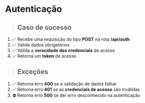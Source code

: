 # Autenticação

> ## Caso de sucesso

1. ✅ Recebe uma requisição do tipo **POST** na rota **/api/auth**
2. ✅ Valida dados obrigatórios
3. ✅ Valida a **veracidade das credenciais** de acesso
4. ✅ Retorna um **token** de acesso

> ## Exceções

1. ✅ Retorna erro **400** se a validação de dados falhar
2. ✅ Retorna erro **401** se as **credenciais de acesso** são inválidas
3. ⛔️ Retorna erro **500** se der erro desconhecido na autenticação